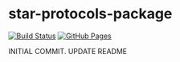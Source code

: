 # star-protocols-package
[![Build Status](https://travis.ibm.com/art-zurich/star-protocols.svg?token=bmUqdLriQp1g3yv7TJC6&branch=master)](https://travis.ibm.com/art-zurich/star-protocols)
[![GitHub Pages](https://img.shields.io/badge/docs-sphinx-blue)](https://pages.github.ibm.com/art-zurich/star-protocols/)

INITIAL COMMIT. UPDATE README